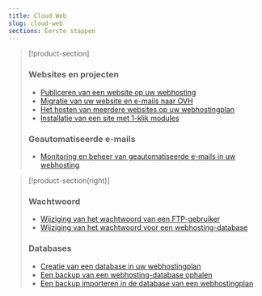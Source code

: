 ```yaml
---
title: Cloud Web
slug: cloud-web
sections: Eerste stappen
---
```


> [!product-section]
>
> ### Websites en projecten
>
> - [Publiceren van een website op uw webhosting](https://docs.ovh.com/nl/hosting/mijn-website-online-zetten/)
> - [Migratie van uw website en e-mails naar OVH](https://docs.ovh.com/nl/hosting/migreer-website-naar-ovh/)
> - [Het hosten van meerdere websites op uw webhostingplan](https://docs.ovh.com/nl/hosting/multisite-configuratie-meerdere-websites/)
> - [Installatie van een site met 1-klik modules](https://docs.ovh.com/nl/hosting/1-klik-modules/)
>
> ### Geautomatiseerde e-mails
>
> - [Monitoring en beheer van geautomatiseerde e-mails in uw webhosting](https://docs.ovh.com/nl/hosting/web_hosting_monitoren_van_automatische_e-mails/)
>

> [!product-section(right)]
>
> ### Wachtwoord
>
> - [Wijziging van het wachtwoord van een FTP-gebruiker](https://docs.ovh.com/nl/hosting/wijzigen-wachtwoord-ftp-gebruiker/)
> - [Wijziging van het wachtwoord voor een webhosting-database](https://docs.ovh.com/nl/hosting/wijzigen-wachtwoord-database/)
>
> ### Databases
>
> - [Creatie van een database in uw webhostingplan](https://docs.ovh.com/nl/hosting/database-creatie/)
> - [Een backup van een webhosting-database ophalen](https://docs.ovh.com/nl/hosting/export-databases/)
> - [Een backup importeren in de database van een webhostingplan](https://docs.ovh.com/nl/hosting/gedeelde-handleiding-importeren-mysql-databank/)
>